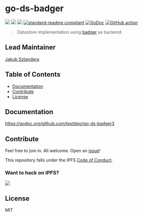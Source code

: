 # go-ds-badger

[![](https://img.shields.io/badge/made%20by-Protocol%20Labs-blue.svg?style=flat-square)](http://ipn.io)
[![](https://img.shields.io/badge/project-IPFS-blue.svg?style=flat-square)](http://ipfs.io/)
[![](https://img.shields.io/badge/freenode-%23ipfs-blue.svg?style=flat-square)](http://webchat.freenode.net/?channels=%23ipfs)
[![standard-readme compliant](https://img.shields.io/badge/standard--readme-OK-green.svg?style=flat-square)](https://github.com/RichardLitt/standard-readme)
[![GoDoc](https://godoc.org/github.com/textileio/go-ds-badger3?status.svg)](https://godoc.org/github.com/textileio/go-ds-badger3)
[![GitHub action](https://github.com/textileio/go-ds-badger3/workflows/Tests/badge.svg?style=popout-square)](https://github.com/textileio/go-ds-badger3/actions)

> Datastore implementation using [badger](https://github.com/dgraph-io/badger) as backend.

## Lead Maintainer

[Jakub Sztandera](https://github.com/kubuxu)

## Table of Contents

- [Documentation](#documentation)
- [Contribute](#contribute)
- [License](#license)

## Documentation

https://godoc.org/github.com/textileio/go-ds-badger3

## Contribute

Feel free to join in. All welcome. Open an [issue](https://github.com/textileio/go-ds-badger3/issues)!

This repository falls under the IPFS [Code of Conduct](https://github.com/ipfs/community/blob/master/code-of-conduct.md).

### Want to hack on IPFS?

[![](https://cdn.rawgit.com/jbenet/contribute-ipfs-gif/master/img/contribute.gif)](https://github.com/ipfs/community/blob/master/CONTRIBUTING.md)

## License

MIT
